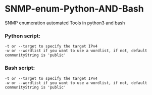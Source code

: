 # SNMP-enum-Python-AND-Bash
SNMP enumeration automated Tools in python3 and bash

<h3>Python script:</h3>

```
-t or --target to specify the target IPv4
-w or --wordlist if you want to use a wordlist, if not, default communityString is 'public'
```

<h3>Bash script:</h3>

```
-t or --target to specify the target IPv4
-w or --wordlist if you want to use a wordlist, if not, default communityString is 'public'
```
